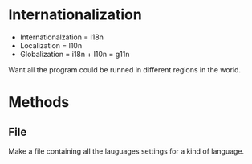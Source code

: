 # Internationalization

* Internationalzation = i18n
* Localization = l10n
* Globalization = i18n + l10n = g11n

Want all the program could be runned in different regions in the world.

# Methods

## File
Make a file containing all the lauguages settings for a kind of language.
